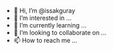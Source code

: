 - 👋 Hi, I’m @issakguray
- 👀 I’m interested in ...
- 🌱 I’m currently learning ...
- 💞️ I’m looking to collaborate on ...
- 📫 How to reach me ...

<!---
issakguray/issakguray is a ✨ special ✨ repository because its `README.md` (this file) appears on your GitHub profile.
You can click the Preview link to take a look at your changes.
--->
